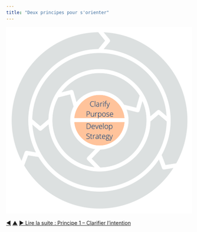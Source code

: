 ```yaml
---
title: "Deux principes pour s'orienter"
---
```




![Deux principes pour s'orienter : clarifier la raison d'être - développer la stratégie](img/csf/csf-light-orientation.png)



<div class="bottom-nav">
<a href="ten-principles.html" title="Retour à : Dix principes pour développer les équipes et les organisations">◀</a> <a href="csf.html" title="Remonter: Un Framework du Sens Commun pour les organisations et les équipes">▲</a> <a href="clarify-purpose.html" title="Lire la suite : Principe 1 – Clarifier l’intention">▶ Lire la suite : Principe 1 – Clarifier l’intention</a>
</div>


<script type="text/javascript">
Mousetrap.bind('g n', function() {
    window.location.href = 'clarify-purpose.html';
    return false;
});
</script>

